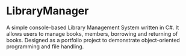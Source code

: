# LibraryManager
A simple console-based Library Management System written in C#. It allows users to manage books, members, borrowing and returning of books. Designed as a portfolio project to demonstrate object-oriented programming and file handling.

